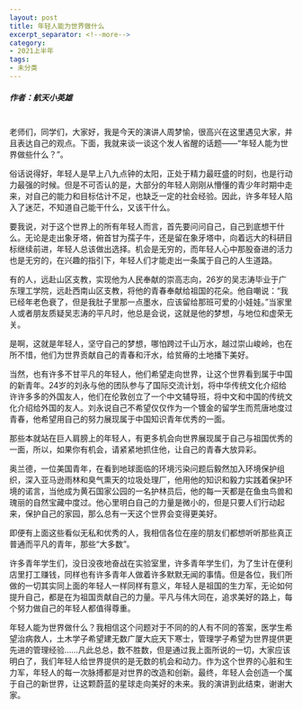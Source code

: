 ```yaml
---
layout: post
title: 年轻人能为世界做什么
excerpt_separator: <!--more-->
category: 
- 2021上半年
tags:
- 未分类
---
```


##### 作者：航天小英雄


<br>老师们，同学们，大家好，我是今天的演讲人周梦愉，很高兴在这里遇见大家，并且表达自己的观点。下面，我就来谈一谈这个发人省醒的话题——“年轻人能为世界做些什么？”。

俗话说得好，年轻人是早上八九点钟的太阳，正处于精力最旺盛的时刻，也是行动力最强的时候。但是不可否认的是，大部分的年轻人刚刚从懵懂的青少年时期中走来，对自己的能力和目标估计不足，也缺乏一定的社会经验。因此，许多年轻人陷入了迷茫，不知道自己能干什么，又该干什么。

要我说，对于这个世界上的所有年轻人而言，首先要问问自己，自己到底想干什么。无论是走出象牙塔，俯首甘为孺子牛，还是留在象牙塔中，向着远大的科研目标继续前进，年轻人总该做出选择。机会是无穷的，而年轻人心中那股奋进的活力也是无穷的，在兴趣的指引下，年轻人们才能走出一条属于自己的人生道路。

有的人，远赴山区支教，实现他为人民奉献的崇高志向，26岁的吴志涛毕业于广东理工学院，远赴西南山区支教，将他的青春奉献给祖国的花朵。他自嘲说：“我已经年老色衰了，但是我肚子里那一点墨水，应该留给那班可爱的小娃娃。”当家里人或者朋友质疑吴志涛的平凡时，他总是会说，这就是他的梦想，与地位和虚荣无关。

是啊，这就是年轻人，坚守自己的梦想，哪怕跨过千山万水，越过崇山峻岭，也在所不惜，他们为世界贡献自己的青春和汗水，给贫瘠的土地播下美好。

当然，也有许多不甘平凡的年轻人，他们希望走向世界，让这个世界看到属于中国的新青年。24岁的刘永与他的团队参与了国际交流计划，将中华传统文化介绍给许许多多的外国友人，他们在伦敦创立了一个中文辅导班，将中文和中国的传统文化介绍给外国的友人。刘永说自己不希望仅仅作为一个镀金的留学生而荒唐地度过青春，他希望用自己的努力展现属于中国知识青年优秀的一面。

那些本就站在巨人肩膀上的年轻人，有更多机会向世界展现属于自己与祖国优秀的一面，所以，如果你有机会，请紧紧地抓住他，让自己的青春大放异彩。

奥兰德，一位美国青年，在看到地球面临的环境污染问题后毅然加入环境保护组织，深入亚马逊雨林和臭气熏天的垃圾处理厂，他用他的知识和毅力实践着保护环境的诺言，当他成为黄石国家公园的一名护林员后，他的每一天都是在鱼虫鸟兽和瑰丽的自然宝藏中度过。他心里明白自己的力量是微小的，但是只要人们行动起来，保护自己的家园，那么总有一天这个世界会变得更美好。

即便有上面这些看似无私和优秀的人，我相信各位在座的朋友们都想听听那些真正普通而平凡的青年，那些“大多数”。

许多青年学生们，没日没夜地奋战在实验室里，许多青年学生们，为了生计在便利店里打工赚钱，同样也有许多青年人做着许多默默无闻的事情。但是各位，我们所做的一切其实同上面的年轻人一样同样有意义，年轻人是祖国的生力军，无论如何提升自己，都是在为祖国贡献自己的力量。平凡与伟大同在，追求美好的路上，每个努力做自己的年轻人都值得尊重。

年轻人能为世界做什么？我相信这个问题对于不同的的人有不同的答案，医学生希望治病救人，土木学子希望建无数广厦大庇天下寒士，管理学子希望为世界提供更先进的管理经验……凡此总总，数不胜数，但是通过我上面所说的一切，大家应该明白了，我们年轻人给世界提供的是无数的机会和动力。作为这个世界的心脏和生力军，年轻人的每一次脉搏都是对世界的改造和创新。最终，年轻人会创造一个属于自己的新世界，让这颗蔚蓝的星球走向美好的未来。我的演讲到此结束，谢谢大家。